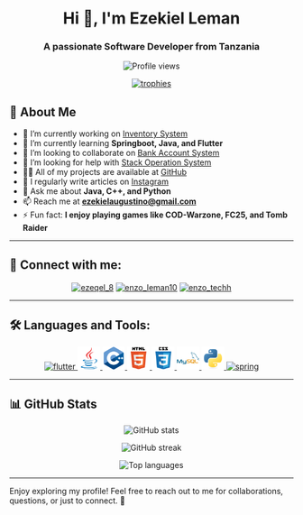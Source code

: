 <h1 align="center">Hi 👋, I'm Ezekiel Leman</h1>
<h3 align="center">A passionate Software Developer from Tanzania</h3>

<p align="center">
  <img src="https://komarev.com/ghpvc/?username=enzoleman&label=Profile%20views&color=0e75b6&style=flat&labelColor=ffffff&color=brightgreen" alt="Profile views" width="220"/>
</p>

<p align="center">
  <a href="https://github.com/ryo-ma/github-profile-trophy">
    <img src="https://github-profile-trophy.vercel.app/?username=enzoleman&theme=onestar&column=3&margin-w=10&margin-h=10" alt="trophies" width="500"/>
  </a>
</p>


## 🚀 About Me
- 🔭 I’m currently working on [Inventory System](https://github.com/EnzoLeman/Inventory-Sytem)
- 🌱 I’m currently learning **Springboot, Java, and Flutter**
- 👯 I’m looking to collaborate on [Bank Account System](https://github.com/EnzoLeman/Bank-Account-System)
- 🤝 I’m looking for help with [Stack Operation System](https://github.com/EnzoLeman/stack-operation)
- 👨‍💻 All of my projects are available at [GitHub](https://github.com/EnzoLeman)
- 📝 I regularly write articles on [Instagram](https://www.instagram.com/enzo_leman10/)
- 💬 Ask me about **Java, C++, and Python**
- 📫 Reach me at **ezekielaugustino@gmail.com**
- ⚡ Fun fact: **I enjoy playing games like COD-Warzone, FC25, and Tomb Raider**

---

## 📡 Connect with me:
<p align="center">
  <a href="https://twitter.com/ezeqel_8" target="blank"><img align="center" src="https://raw.githubusercontent.com/rahuldkjain/github-profile-readme-generator/master/src/images/icons/Social/twitter.svg" alt="ezeqel_8" height="30" width="40" /></a>
  <a href="https://instagram.com/enzo_leman10" target="blank"><img align="center" src="https://raw.githubusercontent.com/rahuldkjain/github-profile-readme-generator/master/src/images/icons/Social/instagram.svg" alt="enzo_leman10" height="30" width="40" /></a>
  <a href="https://www.youtube.com/c/enzo_techh" target="blank"><img align="center" src="https://raw.githubusercontent.com/rahuldkjain/github-profile-readme-generator/master/src/images/icons/Social/youtube.svg" alt="enzo_techh" height="30" width="40" /></a>
</p>

---

## 🛠️ Languages and Tools:

<p align="center">
  <a href="https://flutter.dev" target="_blank" rel="noreferrer">
    <img src="https://www.vectorlogo.zone/logos/flutterio/flutterio-icon.svg" alt="flutter" width="40" height="40"/>
  </a> 
  <a href="https://www.java.com" target="_blank" rel="noreferrer">
    <img src="https://raw.githubusercontent.com/devicons/devicon/master/icons/java/java-original.svg" alt="java" width="40" height="40"/>
  </a> 
  <a href="https://www.w3schools.com/cpp/" target="_blank" rel="noreferrer">
    <img src="https://raw.githubusercontent.com/devicons/devicon/master/icons/cplusplus/cplusplus-original.svg" alt="cplusplus" width="40" height="40"/>
  </a>
  <a href="https://www.w3.org/html/" target="_blank" rel="noreferrer">
    <img src="https://raw.githubusercontent.com/devicons/devicon/master/icons/html5/html5-original-wordmark.svg" alt="html5" width="40" height="40"/>
  </a>
  <a href="https://www.w3schools.com/css/" target="_blank" rel="noreferrer">
    <img src="https://raw.githubusercontent.com/devicons/devicon/master/icons/css3/css3-original-wordmark.svg" alt="css3" width="40" height="40"/>
  </a> 
  <a href="https://www.mysql.com/" target="_blank" rel="noreferrer">
    <img src="https://raw.githubusercontent.com/devicons/devicon/master/icons/mysql/mysql-original-wordmark.svg" alt="mysql" width="40" height="40"/>
  </a>
  <a href="https://www.python.org" target="_blank" rel="noreferrer">
    <img src="https://raw.githubusercontent.com/devicons/devicon/master/icons/python/python-original.svg" alt="python" width="40" height="40"/>
  </a>
  <a href="https://spring.io/" target="_blank" rel="noreferrer">
    <img src="https://www.vectorlogo.zone/logos/springio/springio-icon.svg" alt="spring" width="40" height="40"/>
  </a>
</p>

---

## 📊 GitHub Stats

<p align="center">
  <img src="https://github-readme-stats.vercel.app/api?username=enzoleman&show_icons=true&count_private=true&hide=prs&hide_title=true&hide_border=true&theme=radical" alt="GitHub stats" />
</p>

<p align="center">
  <img src="https://github-readme-streak-stats.herokuapp.com/?user=enzoleman&theme=radical&hide_border=true" alt="GitHub streak"/>
</p>

<p align="center">
  <img src="https://github-readme-stats.vercel.app/api/top-langs?username=enzoleman&show_icons=true&locale=en&layout=compact&hide_border=true&theme=radical" alt="Top languages"/>
</p>

---

Enjoy exploring my profile! Feel free to reach out to me for collaborations, questions, or just to connect. 🙌
